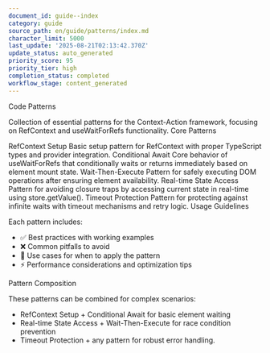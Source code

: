 ```yaml
---
document_id: guide--index
category: guide
source_path: en/guide/patterns/index.md
character_limit: 5000
last_update: '2025-08-21T02:13:42.370Z'
update_status: auto_generated
priority_score: 95
priority_tier: high
completion_status: completed
workflow_stage: content_generated
---
```

Code Patterns

Collection of essential patterns for the Context-Action framework, focusing on RefContext and useWaitForRefs functionality. Core Patterns

RefContext Setup
Basic setup pattern for RefContext with proper TypeScript types and provider integration. Conditional Await
Core behavior of useWaitForRefs that conditionally waits or returns immediately based on element mount state. Wait-Then-Execute
Pattern for safely executing DOM operations after ensuring element availability. Real-time State Access
Pattern for avoiding closure traps by accessing current state in real-time using store.getValue(). Timeout Protection
Pattern for protecting against infinite waits with timeout mechanisms and retry logic. Usage Guidelines

Each pattern includes:
- ✅ Best practices with working examples
- ❌ Common pitfalls to avoid
- 🎯 Use cases for when to apply the pattern
- ⚡ Performance considerations and optimization tips

Pattern Composition

These patterns can be combined for complex scenarios:
- RefContext Setup + Conditional Await for basic element waiting
- Real-time State Access + Wait-Then-Execute for race condition prevention
- Timeout Protection + any pattern for robust error handling.
